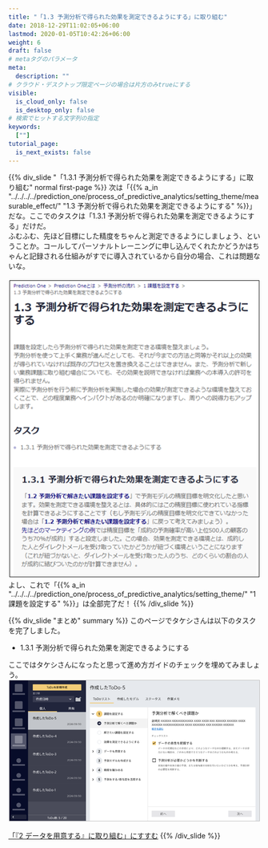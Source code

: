 ```yaml
---
title: "「1.3 予測分析で得られた効果を測定できるようにする」に取り組む"
date: 2018-12-29T11:02:05+06:00
lastmod: 2020-01-05T10:42:26+06:00
weight: 6
draft: false
# metaタグのパラメータ
meta:
  description: ""
# クラウド・デスクトップ限定ページの場合は片方のみtrueにする
visible:
  is_cloud_only: false
  is_desktop_only: false
# 検索でヒットする文字列の指定
keywords:
  [""]
tutorial_page:
  is_next_exists: false
---
```


{{% div_slide "「1.3.1 予測分析で得られた効果を測定できるようにする」に取り組む" normal first-page %}}
次は「{{% a_in "../../../../prediction_one/process_of_predictive_analytics/setting_theme/measurable_effect/" "1.3 予測分析で得られた効果を測定できるようにする" %}}」だな。ここでのタスクは「1.3.1 予測分析で得られた効果を測定できるようにする」だけだ。<br>
ふむふむ、先ほど目標にした精度をちゃんと測定できるようにしましょう、ということか。コールしてパーソナルトレーニングに申し込んでくれたかどうかはちゃんと記録される仕組みがすでに導入されているから自分の場合、これは問題ないな。<br/>
 <br/>
![](../img/t_slide18.png)
 <br/>
よし、これで「{{% a_in "../../../../prediction_one/process_of_predictive_analytics/setting_theme/" "1 課題を設定する" %}}」は全部完了だ！
{{% /div_slide %}}


{{% div_slide "まとめ" summary %}}
このページでタケシさんは以下のタスクを完了しました。

- 1.3.1 予測分析で得られた効果を測定できるようにする

ここではタケシさんになったと思って進め方ガイドのチェックを埋めてみましょう。
 <br/>
![](../img/t_slide19.png)
 <br/>
<link rel="stylesheet", href="../../../../../static/css/help.css">
<a href="../p7/index.html" class="nav nav-tutorial-next">「『2 データを用意する』に取り組む」にすすむ</a>
{{% /div_slide %}}
